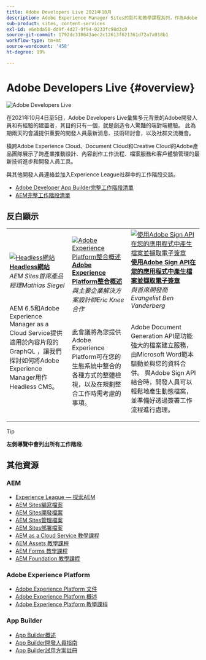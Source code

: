 ```yaml
---
title: Adobe Developers Live 2021年10月
description: Adobe Experience Manager Sites的影片和教學課程系列，作為Adobe Developers Live活動的一部分提供。
sub-product: sites, content-services
exl-id: e6ebda58-dd9f-4d27-9f94-0233fc98d3c0
source-git-commit: 1792dc318643aec2c12613f621361d72a7a918b1
workflow-type: tm+mt
source-wordcount: '458'
ht-degree: 19%

---
```


# Adobe Developers Live {#overview}

<img alt="Adobe Developers Live" src="/help/adobe-developers-live/assets/adl.png" />

在2021年10月4日至5日，Adobe Developers Live彙集多元背景的Adobe開發人員和有經驗的建置者，其目的只有一個，就是創造令人驚豔的端對端體驗。 此為期兩天的會議提供重要的開發人員最新消息、技術研討會，以及社群交流機會。

橫跨Adobe Experience Cloud、Document Cloud和Creative Cloud的Adobe產品團隊展示了跨產業推動設計、內容創作工作流程、檔案服務和客戶體驗管理的最新技術進步和開發人員工具。

與其他開發人員連絡並加入Experience League社群中的工作階段交談。
* [Adobe Developer App Builder完整工作階段清單](https://experienceleaguecommunities.adobe.com/t5/project-firefly-discussions/adobe-developers-live-october-2021-project-firefly-s-complete/td-p/425779)
* [AEM完整工作階段清單](https://experienceleaguecommunities.adobe.com/t5/adobe-experience-manager/adobe-developers-live-october-2021-complete-session-list/m-p/423041#M120517)

## 反白顯示

<table>
  <tr>
   <td>
      <a href="headless.md">
      <img alt="Headless網站" src="/help/adobe-developers-live/assets/mathias.png"/>
      </a>
      <div>
         <a href="headless.md"><strong>Headless網站</strong></a>         
         <br/><em>AEM Sites首席產品經理Mathias Siegel</em>
      </div>
      <p>
        <br/>
         AEM 6.5和Adobe Experience Manager as a Cloud Service提供適用於內容片段的GraphQL ，讓我們探討如何將Adobe Experience Manager用作Headless CMS。
      </p>
     </td>   
     <td>
      <a href="aep-integration.md">
      <img alt="Adobe Experience Platform整合概述" src="/help/adobe-developers-live/assets/eric.png"/>
      </a>
      <div>
         <a href="aep-integration.md"><strong>Adobe Experience Platform整合概述</strong></a>
         <br/><em>與主要企業解決方案設計師Eric Knee合作</em>
      </div>
      <p>
        <br/>
         此會議將為您提供Adobe Experience Platform可在您的生態系統中整合的各種方式的整體檢視，以及在規劃整合工作時需考慮的事項。
      </p>
   </td>
   </td>
     <td>
      <a href="pdf-services-api.md">
      <img alt="使用Adobe Sign API在您的應用程式中產生檔案並擷取電子簽章" src="/help/adobe-developers-live/assets/ben.png"/>
      </a>
      <div>
         <a href="pdf-services-api.md"><strong>使用Adobe Sign API在您的應用程式中產生檔案並擷取電子簽章</strong></a>
         <br/><em>與首席開發商Evangelist Ben Vanderberg</em>
      </div>
      <p>
        <br/>
         Adobe Document Generation API是功能強大的檔案建立服務，由Microsoft Word範本驅動並與您的資料合併。 與Adobe Sign API結合時，開發人員可以輕鬆地產生動態檔案，並準備好透過簽署工作流程進行處理。
      </p>
   </td> 
  </tr>
</table>

>[!TIP]
>
>**左側導覽中會列出所有工作階段**.

## 其他資源

### AEM

* [Experience League — 探索AEM](https://experienceleague.adobe.com/#recommended/solutions/experience-manager)
* [AEM Sites編寫檔案](https://experienceleague.adobe.com/docs/experience-manager-65/authoring/home.html)
* [AEM Sites開發檔案](https://experienceleague.adobe.com/docs/experience-manager-65/developing/home.html)
* [AEM Sites管理檔案](https://experienceleague.adobe.com/docs/experience-manager-65/administering/home.html)
* [AEM Sites部署檔案](https://experienceleague.adobe.com/docs/experience-manager-65/deploying/home.html)
* [AEM as a Cloud Service 教學課程](https://experienceleague.adobe.com/docs/experience-manager-learn/cloud-service/overview.html)
* [AEM Assets 教學課程](https://experienceleague.adobe.com/docs/experience-manager-learn/assets/overview.html)
* [AEM Forms 教學課程](https://experienceleague.adobe.com/docs/experience-manager-learn/forms/overview.html)
* [AEM Foundation 教學課程](https://experienceleague.adobe.com/docs/experience-manager-learn/foundation/overview.html)

### Adobe Experience Platform

* [Adobe Experience Platform 文件](https://experienceleague.adobe.com/docs/experience-platform.html)
* [Adobe Experience Platform 概述](https://experienceleague.adobe.com/docs/experience-platform/landing/home.html?lang=zh-Hant)
* [Adobe Experience Platform 教學課程](https://experienceleague.adobe.com/docs/platform-learn/tutorials/overview.html?lang=zh-Hant)

### App Builder

* [App Builder概述](https://adobe.ly/aem-appbuilder)
* [App Builder開發人員指南](https://adobe.ly/appbuilder)
* [App Builder試用方案註冊](https://adobe.ly/appbuilder-trial)
